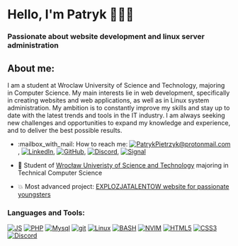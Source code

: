 <h1 align="left">Hello, I'm Patryk 👨🏻‍💻</h1>
<h3 align="left">Passionate about website development and linux server administration</h3>

<h2 align="left">About me:</h2>
<p align="left">
I am a student at Wroclaw University of Science and Technology, majoring in Computer Science. My main interests lie in web development, specifically in creating websites and web applications, as well as in Linux system administration. My ambition is to constantly improve my skills and stay up to date with the latest trends and tools in the IT industry.  I am always seeking new challenges and opportunities to expand my knowledge and experience, and to deliver the best possible results.
</p>

- <p align="left">:mailbox_with_mail: How to reach me: <a href="mailto:PatrykPietrzyk@protonmail.com"><img alt="PatrykPietrzyk@protonmail.com" src="https://img.shields.io/badge/PatrykPietrzyk@protonmail.com-6d4aff?style=plastic&logo=protonmail&logoColor=white" /></a>, <a href="https://linkedin.com/in/patryk-pietrzyk-116011246"><img alt="LinkedIn" src="https://img.shields.io/badge/LinkedIn-0a66c2?style=plastic&logo=linkedin&logoColor=white" /></a>, <a href="https://github.com/taki-sobie-typ"><img alt="GitHub" src="https://img.shields.io/badge/GitHub-000000?style=plastic&logo=github&logoColor=white" /></a>, <a href="https://discordapp.com/users/326057287108263948/"><img alt="Discord" src="https://img.shields.io/badge/Discord-7289DA?style=plastic&logo=discord&logoColor=white" /></a>, <a href="https://signal.org/"><img alt="Signal" src="https://img.shields.io/badge/Signal-3a76f0?style=plastic&logo=signal&logoColor=white" /></a></p>
- :blue_book: Student of [Wrocław Univeristy of Science and Technology](https://pwr.edu.pl/en/) majoring in Technical Computer Science

- 💥 Most advanced project: [EXPLOZJATALENTOW website for passionate youngsters](https://github.com/taki-sobie-typ/explozjatalentow)



<h3 align="left">Languages and Tools:</h3>
<p align="left">
  <a href="#"><img alt="JS" src="https://custom-icon-badges.demolab.com/badge/JS-ffe91a?style=for-the-badge&logo=javascript&logoColor=black" /></a>
  <a href="#"><img alt="PHP" src="https://img.shields.io/badge/PHP-777BB4?style=for-the-badge&logo=php&logoColor=white" /></a>
  <a href="#"><img alt="Mysql" src="https://img.shields.io/badge/MySQL-00000F?style=for-the-badge&logo=mysql&logoColor=white" /></a>
  <a href="#"><img alt="git" src="https://img.shields.io/badge/-Git-F05032?style=for-the-badge&logo=git&logoColor=white" /></a>
  <a href="#"><img alt="Linux" src="https://img.shields.io/badge/Linux-666666?style=for-the-badge&logo=Linux&logoColor=white" /></a>
  <a href="#"><img alt="BASH" src="https://custom-icon-badges.demolab.com/badge/BASH-00000F?style=for-the-badge&logo=gnubash&logoColor=white" /></a>
  <a href="https://neovim.io/"><img alt="NVIM" src="https://custom-icon-badges.demolab.com/badge/NVIM-0e9800?style=for-the-badge&logo=neovim&logoColor=white" /></a>
  <a href="#"><img alt="HTML5" src="https://custom-icon-badges.demolab.com/badge/HTML5-de611f?style=for-the-badge&logo=html5&logoColor=white" /></a>
  <a href="#"><img alt="CSS3" src="https://custom-icon-badges.demolab.com/badge/CSS3-3371ff?style=for-the-badge&logo=css3&logoColor=white" /></a>
  <a href="https://discordapp.com/users/326057287108263948/"><img alt="Discord" src="https://img.shields.io/badge/Discord-7289DA?style=for-the-badge&logo=discord&logoColor=white" /></a>
</p>

